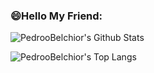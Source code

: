 ### 😄Hello My Friend:
![PedrooBelchior's Github Stats](https://github-readme-stats.vercel.app/api?username=PedrooBelchior&show_icons=true&theme=vue)

![PedrooBelchior's Top Langs](https://github-readme-stats.vercel.app/api/top-langs/?username=PedrooBelchior)
<!-- Temas:
https://github.com/anuraghazra/github-readme-stats/blob/master/themes/index.js
dark
radical
gruvbox
tokyonight
onedark
cobalt
synthwave
highcontrast
dracula
prussian
monokai
vue
vue-dark
shades-of-purple
nightowl
buefy
blue-green
algolia
great-gatsby
bear
solarized-dark
solarized-light
chartreuse-dark
nord
gotham
material-palenight
graywhite
vision-friendly-dark
ayu-mirage
midnight-purple
calm
flag-india
omni
react
-->
<!--
**PedrooBelchior/PedrooBelchior** is a ✨ _special_ ✨ repository because its `README.md` (this file) appears on your GitHub profile.

Here are some ideas to get you started:

- 🔭 I’m currently working on ...
- 🌱 I’m currently learning ...
- 👯 I’m looking to collaborate on ...
- 🤔 I’m looking for help with ...
- 💬 Ask me about ...
- 📫 How to reach me: ...
- 😄 Pronouns: ...
- ⚡ Fun fact: ...
-->

